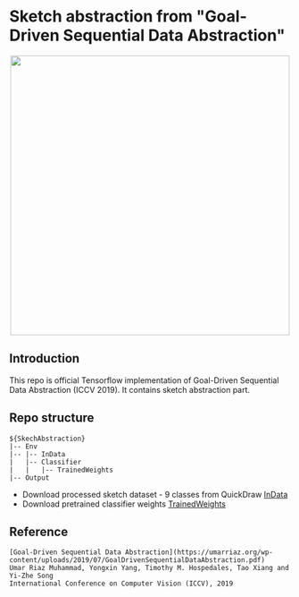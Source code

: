# Sketch abstraction from "Goal-Driven Sequential Data Abstraction"

<p align="center">
<img src="https://umarriaz.org/wp-content/uploads/2019/10/Preview-ICCV19.png" width="500">
</p>

## Introduction

This repo is official Tensorflow implementation of Goal-Driven Sequential Data Abstraction (ICCV 2019). It contains sketch abstraction part.

## Repo structure
```
${SkechAbstraction}
|-- Env
|-- |-- InData
|   |-- Classifier
|   |   |-- TrainedWeights
|-- Output
```
* Download processed sketch dataset - 9 classes from QuickDraw [InData](https://drive.google.com/file/d/1zEQTM3a8a9EOXXdpgRl9hB6574YgC3Xm/view?usp=sharing)
* Download pretrained classifier weights [TrainedWeights](https://drive.google.com/drive/folders/1qULg2XieNYa_aI4pyK5YxX_4WPdHlNCc?usp=sharing)

## Reference
```
[Goal-Driven Sequential Data Abstraction](https://umarriaz.org/wp-content/uploads/2019/07/GoalDrivenSequentialDataAbstraction.pdf)  
Umar Riaz Muhammad, Yongxin Yang, Timothy M. Hospedales, Tao Xiang and Yi-Zhe Song  
International Conference on Computer Vision (ICCV), 2019
```
